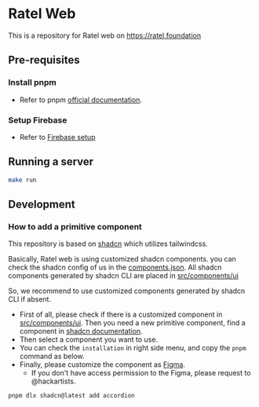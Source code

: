 # Ratel Web

This is a repository for Ratel web on https://ratel.foundation

## Pre-requisites

### Install pnpm

- Refer to pnpm [official documentation](https://pnpm.io/installation).

### Setup Firebase
- Refer to [Firebase setup](../../docs/FIREBASE_SETUP.md)

## Running a server

```bash
make run
```

## Development

### How to add a primitive component

This repository is based on [shadcn](https://ui.shadcn.com/docs) which utilizes tailwindcss.

Basically, Ratel web is using customized shadcn components.
you can check the shadcn config of us in the [components.json](components.json).
All shadcn components generated by shadcn CLI are placed in [src/components/ui](src/components/ui)

So, we recommend to use customized components generated by shadcn CLI if absent.

- First of all, please check if there is a customized component in [src/components/ui](src/components/ui). Then you need a new primitive component, find a component in [shadcn documentation](https://ui.shadcn.com/docs/components).
- Then select a component you want to use.
- You can check the `installation` in right side menu, and copy the `pnpm` command as below.
- Finally, please customize the component as [Figma](https://www.figma.com/design/YaLSz7dzRingD7CipyaC47/Ratel?node-id=1387-36270&t=2kYki60vsmefKuF4-0).
  - If you don't have access permission to the Figma, please request to @hackartists.

```bash
pnpm dlx shadcn@latest add accordion
```
